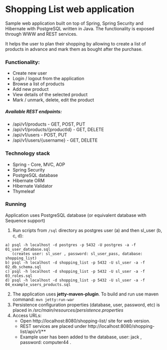 ﻿# Shopping List web application
Sample web application built on top of Spring, Spring Security and Hibernate with PostgreSQL written in Java.
The functionality is exposed through WWW and REST services.

It helps the user to plan their shopping by allowing to create a list of products in advance and mark them as bought after the purchase.

### Functionality:
- Create new user
- Login / logout from the application
- Browse a list of products
- Add new product
- View details of the selected product
- Mark / unmark, delete, edit the product

##### Available REST endpoints:
- /api/v1/products - GET, POST, PUT
- /api/v1/products/{productId} - GET, DELETE
- /api/v1/users - POST, PUT
- /api/v1/users/{username} - GET, DELETE

### Technology stack
- Spring - Core, MVC, AOP
- Spring Security
- PostgreSQL database
- Hibernate ORM
- Hibernate Validator
- Thymeleaf

### Running
Application uses PostgreSQL database (or equivalent database with Sequence support)
1. Run scripts from `/sql` directory as postgres user (a) and then sl_user (b, c, d):
```
a) psql -h localhost -d postgres -p 5432 -U postgres -a -f 01_user_database.sql
   (creates user: sl_user , password: sl_user_pass, database: shopping_list)
b) psql -h localhost -d shopping_list -p 5432 -U sl_user -a -f 02_db_schema.sql
c) psql -h localhost -d shopping_list -p 5432 -U sl_user -a -f 03_roles.sql
d) psql -h localhost -d shopping_list -p 5432 -U sl_user -a -f 04_example_users_products.sql
```
2. The application uses **jetty-maven-plugin**. To build and run use maven command: `mvn jetty:run-war`
3. Persistence configuration properties (database, user, password, etc) is placed in */src/main/resources/persistence.properties*
4. Access URLs: 
   - Open http://localhost:8080/shopping-list/ site for web version.
   - REST services are placed under http://localhost:8080/shopping-list/api/v1/**
   - Example user has been added to the database, user: jack , password: computer44 .